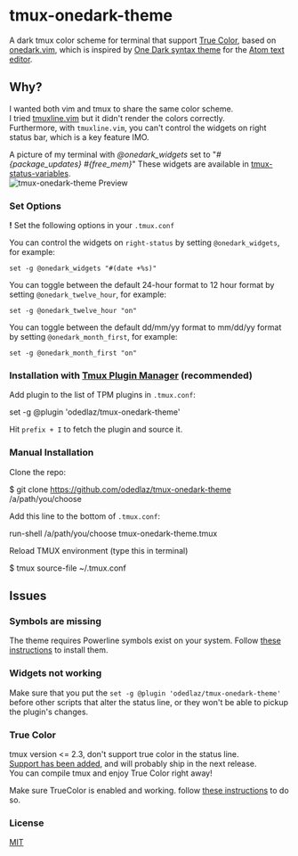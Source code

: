 # tmux-onedark-theme
A dark tmux color scheme for terminal that support [True Color](https://en.wikipedia.org/wiki/Color_depth#True_color_.2824-bit.29), based on [onedark.vim](https://github.com/joshdick/onedark.vim), which is inspired by [One Dark syntax theme](https://github.com/atom/one-dark-syntax) for the [Atom text editor](https://atom.io).

## Why?

I wanted both vim and tmux to share the same color scheme.  
I tried [tmuxline.vim](https://github.com/edkolev/tmuxline.vim) but it didn't render the colors correctly.  
Furthermore, with `tmuxline.vim`, you can't control the widgets on right status bar, which is a key feature IMO.

A picture of my terminal with *@onedark_widgets* set to "*#{package_updates} #{free_mem}*" These widgets are available in [tmux-status-variables](https://github.com/odedlaz/tmux-status-variables).  
![tmux-onedark-theme Preview](https://raw.githubusercontent.com/odedlaz/tmux-onedark-theme/master/preview-terminal.png)  

### Set Options

**!** Set the following options in your `.tmux.conf`

You can control the widgets on `right-status` by setting `@onedark_widgets`, for example:

```
set -g @onedark_widgets "#(date +%s)"
```

You can toggle between the default 24-hour format to 12 hour format by setting `@onedark_twelve_hour`, for example:
```
set -g @onedark_twelve_hour "on"
```

You can toggle between the default dd/mm/yy format to mm/dd/yy format by setting `@onedark_month_first`, for example:
```
set -g @onedark_month_first "on"
```

### Installation with [Tmux Plugin Manager](https://github.com/tmux-plugins/tpm) (recommended)

Add plugin to the list of TPM plugins in `.tmux.conf`:

set -g @plugin 'odedlaz/tmux-onedark-theme'

Hit `prefix + I` to fetch the plugin and source it.

### Manual Installation

Clone the repo:

$ git clone https://github.com/odedlaz/tmux-onedark-theme /a/path/you/choose

Add this line to the bottom of `.tmux.conf`:

run-shell /a/path/you/choose tmux-onedark-theme.tmux

Reload TMUX environment (type this in terminal)

   $ tmux source-file ~/.tmux.conf

## Issues

### Symbols are missing

The theme requires Powerline symbols exist on your system. Follow [these instructions](https://github.com/powerline/fonts) to install them.

### Widgets not working

Make sure that you put the `set -g @plugin 'odedlaz/tmux-onedark-theme'` before other scripts that alter the status line, or they won't be able to pickup the plugin's changes.

### True Color

   tmux version <= 2.3, don't support true color in the status line.  
   [Support has been added](https://github.com/tmux/tmux/issues/490), and will probably ship in the next release.  
   You can compile tmux and enjoy True Color right away!
   
   Make sure TrueColor is enabled and working. follow [these instructions](https://sunaku.github.io/tmux-24bit-color.html#usage) to do so.

### License

[MIT](LICENSE)
